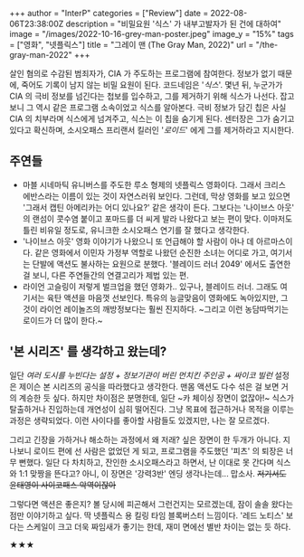 +++
author = "InterP"
categories = ["Review"]
date = 2022-08-06T23:38:00Z
description = "비밀요원 '식스' 가 내부고발자가 된 건에 대하여"
image = "/images/2022-10-16-grey-man-poster.jpeg"
image_y = "15%"
tags = ["영화", "넷플릭스"]
title = "그레이 맨 (The Gray Man, 2022)"
url = "/the-gray-man-2022"
+++

살인 혐의로 수감된 범죄자가, CIA 가 주도하는 프로그램에 참여한다. 정보가 없기 때문에, 죽어도 기록이 남지 않는 비밀 요원이 된다. 코드네임은 '_식스_'. 몇년 뒤, 누군가가 CIA 의 극비 정보를 넘긴다는 첩보를 입수하고, 그를 제거하기 위해 식스가 나선다. 잡고 보니 그 역시 같은 프로그램 소속이었고 식스를 알아본다. 극비 정보가 담긴 칩은 사실 CIA 의 치부라며 식스에게 넘겨주고, 식스는 이 칩을 숨기게 된다. 센터장은 그가 숨기고 있다고 확신하며, 소시오패스 프리랜서 킬러인 '_로이드_' 에게 그를 제거하라고 지시한다.

## 주연들

* 마블 시네마틱 유니버스를 주도한 루소 형제의 넷플릭스 영화이다. 그래서 크리스 에반스라는 이름이 있는 것이 자연스러워 보인다. 그런데, 막상 영화를 보고 있으면 '그래서 캡틴 아메리카는 어디 있나요?' 같은 생각이 든다. 그보다는 '나이브스 아웃' 의 랜섬이 콧수염 붙이고 포마드를 더 씨게 발라 나왔다고 보는 편이 맞다. 이마저도 틀린 비유일 정도로, 유니크한 소시오패스 연기를 잘 했다고 생각한다.
* '나이브스 아웃' 영화 이야기가 나왔으니 또 언급해야 할 사람이 아나 데 아르마스이다. 같은 영화에서 이민자 가정부 역할로 나왔던 순진한 소녀는 어디로 가고, 여기서는 단발에 액션도 불사하는 요원으로 분했다. '블레이드 러너 2049' 에서도 출연한 걸 보니, 다른 주연들간의 연결고리가 제법 있는 편.
* 라이언 고슬링이 저렇게 벌크업을 했던 영화가.. 있구나, 블레이드 러너. 그래도 여기서는 육탄 액션을 마음껏 선보인다. 특유의 능글맞음이 영화에도 녹아있지만, 그것이 라이언 레이놀즈의 깨방정보다는 훨씬 진지하다. \~그리고 이런 농담따먹기는 로이드가 더 많이 한다.\~

## '본 시리즈' 를 생각하고 왔는데?

일단 _여러 도시를 누빈다는 설정 + 정보기관이 버린 먼치킨 주인공 + 싸이코 빌런_ 설정은 제이슨 본 시리즈의 공식을 따라했다고 생각한다. 맨몸 액션도 다수 섞은 걸 보면 거의 계승한 듯 싶다. 하지만 차이점은 분명한데, 일단 \~카 체이싱 장면이 없잖아!\~ 식스가 탈출하거나 진입하는데 개연성이 심히 떨어진다. 그냥 목표에 접근하거나 목적을 이루는 과정은 생략되었다. 이런 사이다를 좋아할 사람들도 있겠지만, 나는 잘 모르겠다.

그리고 긴장을 가하거나 해소하는 과정에서 왜 저래? 싶은 장면이 한 두개가 아니다. 지나보니 로이드 편에 선 사람은 없었던 게 되고, 프로그램을 주도했던 '피츠' 의 퇴장은 너무 뻔했다. 일단 다 차치하고, 잔인한 소시오패스라고 하면서, 난 이대로 못 간다며 식스와 1:1 맞짱을 뜬다고? 아니, 이 장면은 '강력3반' 엔딩 생각나는데... 맙소사. ~~저기서도 윤태영이 사이코패스 악역이잖아~~

그렇다면 액션은 좋은지? 볼 당시에 피곤해서 그런건지는 모르겠는데, 잠이 솔솔 왔다는 점만 이야기하고 싶다. 딱 넷플릭스 용 킬링 타임 블록버스터 느낌이다. '레드 노티스' 보다는 스케일이 크고 더욱 짜임새가 좋기는 한데, 재미 면에선 별반 차이는 없는 듯 하다.

★★★